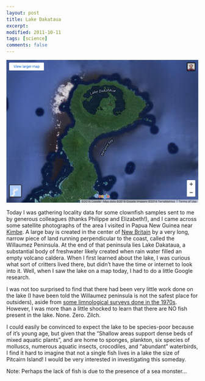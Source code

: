 ```yaml
---
layout: post
title: Lake Dakataua
excerpt:
modified: 2011-10-11
tags: [science]
comments: false
---
```

![](/images/lake_dakataua_googlemap.png)

Today I was gathering locality data for some clownfish samples sent to me by generous colleagues (thanks Philippe and Elizabeth!), and I came across some satellite photographs of the area I visited in Papua New Guinea near [Kimbe](https://en.wikipedia.org/wiki/Kimbe).  A large bay is created in the center of [New Britain](https://en.wikipedia.org/wiki/New_Britain) by a very long, narrow piece of land running perpendicular to the coast, called the Willaumez Peninsula.  At the end of that peninsula lies Lake Dakataua, a substantial body of freshwater likely created when rain water filled an empty volcano caldera.  When I first learned about the lake, I was curious what sort of critters lived there, but didn’t have the time or internet to look into it.  Well, when I saw the lake on a map today, I had to do a little Google research.

I was not too surprised to find that there had been very little work done on the lake (I have been told the Willaumez peninsula is not the safest place for outsiders), aside from [some limnological surveys done in the 1970s](http://onlinelibrary.wiley.com/doi/10.1111/j.1365-2427.1980.tb01182.x/abstract).  However, I was more than a little shocked to learn that there are NO fish present in the lake.  None.  Zero.  Zilch.

I could easily be convinced to expect the lake to be species-poor because of it’s young age, but given that the “Shallow areas support dense beds of mixed aquatic plants”, and are home to sponges, plankton, six species of molluscs, numerous aquatic insects, crocodiles, and “abundant” waterbirds, I find it hard to imagine that not a single fish lives in a lake the size of Pitcairn Island!  I would be very interested in investigating this someday.

Note: Perhaps the lack of fish is due to the presence of a sea monster...
